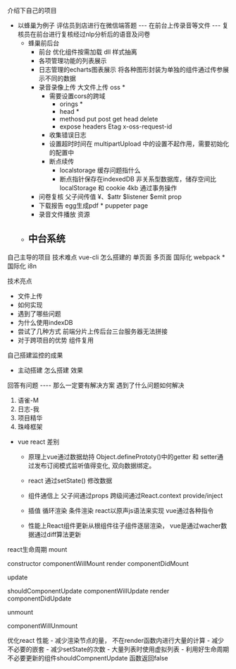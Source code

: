 介绍下自己的项目
  - 以蜂巢为例子
   评估员到店进行在微信端答题 --- 在前台上传录音等文件  --- 复核员在前台进行复核经过nlp分析后的语音及问卷
    - 蜂巢前后台
      - 前台 优化组件按需加载 dll 样式抽离 
       - 各项管理功能的列表展示
       - 日志管理的echarts图表展示  将各种图形封装为单独的组件通过传参展示不同的数据
       - 录音录像上传 大文件上传 oss *  
          - 需要设置cors的跨域 
            - orings *
            - head *
            - methosd put post get head delete
            - expose headers Etag x-oss-request-id
          - 收集错误日志
          - 设置超时时间在 multipartUpload 中的设置不起作用，需要初始化的配置中
          - 断点续传 
            - localstorage 缓存问题指什么
            - 断点指针保存在indexedDB 非关系型数据库，储存空间比localStorage 和 cookie 4kb 通过事务操作
       - 问卷复核 父子间传值 ¥、$attr $listener $emit prop
       - 下载报告 egg生成pdf * puppeter page
       - 录音文件播放 资源 
    - 中台系统
      - 

自己主导的项目
  技术难点
  vue-cli 怎么搭建的 单页面 多页面 国际化
  webpack *
  国际化 i8n

技术亮点
  - 文件上传
  - 如何实现
  - 遇到了哪些问题
  - 为什么使用indexDB
  - 尝试了几种方式
      前端分片上传后台三台服务器无法拼接
- 对于跨项目的优势
  组件复用

自己搭建监控的成果
  - 主动搭建 怎么搭建 效果


回答有问题 ---- 那么一定要有解决方案 遇到了什么问题如何解决

1. 语雀-M
2. 日志-我
3. 项目精华
4. 珠峰框架


- vue react 差别
  - 原理上vue通过数据劫持 Object.definePrototy()中的getter 和 setter通过发布订阅模式监听值得变化, 双向数据绑定。
  - react 通过setState() 修改数据

  - 组件通信上 父子间通过props   跨级间通过React.context  provide/inject

  - 插值 循环渲染 条件渲染 react以原声js语法来实现  vue通过各种指令

  - 性能上React组件更新从根组件往子组件逐层渲染， vue是通过wacher数据通过diff算法更新

react生命周期
  mount

  constructor
  componentWillMount
  render
  componentDidMount

  update
  
  shouldComponentUpdate
  componentWillUpdate
  render
  componentDidUpdate

  unmount
  
  componentWillUnmount


  优化react 性能
    - 减少渲染节点的量， 不在render函数内进行大量的计算
    - 减少不必要的嵌套
    - 减少setState的次数
    - 大量列表时使用虚拟列表
    - 利用好生命周期不必要更新的组件shouldCompnentUpdate 函数返回false